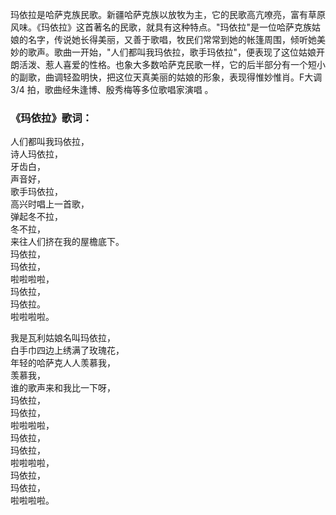 

玛依拉是哈萨克族民歌。新疆哈萨克族以放牧为主，它的民歌高亢嘹亮，富有草原风味。《玛依拉》这首著名的民歌，就具有这种特点。"玛依拉"是一位哈萨克族姑娘的名字，传说她长得美丽，又善于歌唱，牧民们常常到她的帐篷周围，倾听她美妙的歌声。歌曲一开始，"人们都叫我玛依拉，歌手玛依拉"，便表现了这位姑娘开朗活泼、惹人喜爱的性格。也象大多数哈萨克民歌一样，它的后半部分有一个短小的副歌，曲调轻盈明快，把这位天真美丽的姑娘的形象，表现得惟妙惟肖。F大调
3/4 拍，歌曲经朱逢博、殷秀梅等多位歌唱家演唱 。

### 《玛依拉》歌词：

人们都叫我玛依拉，  
诗人玛依拉，  
牙齿白，  
声音好，  
歌手玛依拉，  
高兴时唱上一首歌，  
弹起冬不拉，  
冬不拉，  
来往人们挤在我的屋檐底下。  
玛依拉，  
玛依拉，  
啦啦啦啦，  
玛依拉，  
玛依拉。  
啦啦啦啦。

我是瓦利姑娘名叫玛依拉，  
白手巾四边上绣满了玫瑰花，  
年轻的哈萨克人人羡慕我，  
羡慕我，  
谁的歌声来和我比一下呀，  
玛依拉，  
玛依拉，  
啦啦啦啦，  
玛依拉，  
玛依拉，  
啦啦啦啦，  
玛依拉，  
玛依拉，  
啦啦啦啦。

